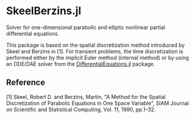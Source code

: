 # SkeelBerzins.jl

Solver for one-dimensional parabolic and elliptic nonlinear partial differential equations.

This package is based on the spatial discretization method introduced by Skeel and Berzins in [1]. For transient problems, the time discretization is performed either by the implicit Euler method (internal method) or by using an ODE/DAE solver from the [DifferentialEquations.jl](https://github.com/SciML/DifferentialEquations.jl) package.

## Reference
[1] Skeel, Robert D. and Berzins, Martin, "A Method for the Spatial Discretization of Parabolic Equations in One Space Variable", SIAM Journal on Scientific and Statistical Computing, Vol. 11, 1990, pp.1–32.
